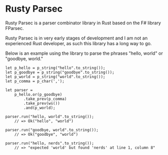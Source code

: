 # Rusty Parsec

Rusty Parsec is a parser combinator library in Rust based on the F# library FParsec.

Rusty Parsec is in very early stages of development and I am not an experienced Rust developer, as such this library has a long way to go.

Below is an example using the library to parse the phrases "hello, world" or "goodbye, world."

<pre><code>let p_hello = p_string("hello".to_string());
let p_goodbye = p_string("goodbye".to_string());
let p_world = p_string("world".to_string());
let p_comma = p_char(',');

let parser = 
    p_hello.or(p_goodbye)
        .take_prev(p_comma)
        .take_prev(ws())
        .and(p_world);

parser.run("hello, world".to_string()); 
    // => Ok("hello", "world")

parser.run("goodbye, world".to_string()); 
    // => Ok("goodbye", "world")
    
parser.run("hello, nerds".to_string()); 
    // => "expected 'world' but found 'nerds' at line 1, column 8"</code></pre>